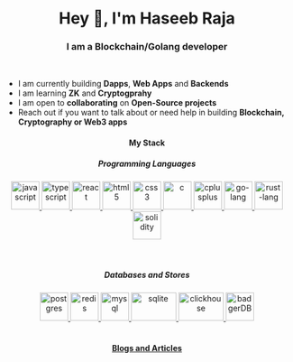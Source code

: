 <h1 align="center">Hey 👋, I'm Haseeb Raja</h1>
<h3 align="center">I am a Blockchain/Golang developer</h3>

<br/>

- I am currently building **Dapps**, **Web Apps** and **Backends**
- I am learning **ZK** and **Cryptogprahy**
- I am open to **collaborating** on **Open-Source projects**
- Reach out if you want to talk about or need help in building **Blockchain, Cryptography or Web3 apps**

<h4 align="center">My Stack</h4>
<h5 align="center">Programming Languages</h5>
<div style="display:inline_block" align="center">
<a href="https://developer.mozilla.org/en-US/docs/Web/JavaScript" target="_blank" rel="noreferrer">       
        <img src="https://cdn.jsdelivr.net/gh/devicons/devicon/icons/javascript/javascript-original.svg" alt="javascript" width="50" height="50"/>          
    </a>
    <a href="https://www.typescriptlang.org/" target="_blank" rel="noreferrer"> 
        <img src="https://cdn.jsdelivr.net/gh/devicons/devicon/icons/typescript/typescript-original.svg" alt="typescript" width="50" height="50" /> 
    </a>
    <a href="https://reactjs.org/" target="_blank" rel="noreferrer"> 
        <img src="https://cdn.jsdelivr.net/gh/devicons/devicon/icons/react/react-original-wordmark.svg" alt="react" width="50" height="50" /> 
    </a>
      <a href="https://www.w3.org/html/" target="_blank" rel="noreferrer"> <img src="https://cdn.jsdelivr.net/gh/devicons/devicon/icons/html5/html5-original.svg" alt="html5" width="50" height="50" /> </a>
    <a href="https://www.w3schools.com/css/" target="_blank" rel="noreferrer"> <img src="https://cdn.jsdelivr.net/gh/devicons/devicon/icons/css3/css3-original.svg" alt="css3" width="50" height="50" /> </a>
  <a href="https://www.cprogramming.com/" target="_blank" rel="noreferrer"> <img src="https://cdn.jsdelivr.net/gh/devicons/devicon/icons/c/c-original.svg" alt="c" width="50" height="50" /> </a>
    <a href="https://www.w3schools.com/cpp/" target="_blank" rel="noreferrer"> 
        <img src="https://cdn.jsdelivr.net/gh/devicons/devicon/icons/cplusplus/cplusplus-original.svg" alt="cplusplus" width="50" height="50" /> 
    </a>
      <a href="https://go.dev/" target="_blank" rel="noreferrer"> 
        <img src="https://cdn.jsdelivr.net/gh/devicons/devicon/icons/go/go-original-wordmark.svg" alt="go-lang" width="50" height="50" /> 
    </a> 
        <a href="https://www.rust-lang.org/" target="_blank" rel="noreferrer"> 
        <img src="https://upload.wikimedia.org/wikipedia/commons/thumb/d/d5/Rust_programming_language_black_logo.svg/1024px-Rust_programming_language_black_logo.svg.png" alt="rust-lang" width="50" height="50" /> 
    </a> 
          <a href="https://docs.soliditylang.org/en/latest/brand-guide.html" target="_blank" rel="noreferrer"> 
        <img src="https://docs.soliditylang.org/en/latest/_images/solidity_logo.svg" alt="solidity" width="50" height="50" /> 
    </a> 
</div>
</br>
<br>

<h5 align="center">Databases and Stores</h5>
<div style="display:inline_block" align="center">
<a href="https://www.postgresql.org/" target="_blank" rel="noreferrer"> 
        <img src="https://cdn.jsdelivr.net/gh/devicons/devicon/icons/postgresql/postgresql-plain-wordmark.svg" alt="postgres" width="50" height="50" /> 
    </a> 
    <a href="https://redis.io/" target="_blank" rel="noreferrer"> 
        <img src="https://cdn.jsdelivr.net/gh/devicons/devicon/icons/redis/redis-plain-wordmark.svg" alt="redis" width="50" height="50" /> 
    </a>
      <a href="https://www.mysql.com/" target="_blank" rel="noreferrer"> <img src="https://cdn.jsdelivr.net/gh/devicons/devicon/icons/mysql/mysql-plain-wordmark.svg" alt="mysql" width="50" height="50" /> </a>
        <a href="https://www.sqlite.org/index.html" target="_blank" rel="noreferrer"> <img src="https://upload.wikimedia.org/wikipedia/commons/thumb/3/38/SQLite370.svg/2560px-SQLite370.svg.png" alt="sqlite" width="80" height="50" /> </a>
          <a href="https://clickhouse.com/" target="_blank" rel="noreferrer"> <img src="https://res.cloudinary.com/practicaldev/image/fetch/s--aRUcgIit--/c_imagga_scale,f_auto,fl_progressive,h_900,q_auto,w_1600/https://dev-to-uploads.s3.amazonaws.com/i/9ap9hajvjsy52hwvv94z.png" alt="clickhouse" width="80" height="50" /> </a>
   <a href="https://github.com/dgraph-io/badger" target="_blank" rel="noreferrer"> <img src="https://avatars.githubusercontent.com/u/13958706?s=200&v=4" alt="badgerDB" width="50" height="50" /> </a>
</div>
</br>
<h4 align="center"><a href="https://www.linkedin.com/in/raadhhaseeb/recent-activity/articles/"  target="_blank" rel="noreferrer">Blogs and Articles</a></h4>
